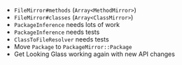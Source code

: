 * `FileMirror#methods` (`Array<MethodMirror>`)
* `FileMirror#classes` (`Array<ClassMirror>`)
* `PackageInference` needs lots of work
* `PackageInference` needs tests
* `ClassToFileResolver` needs tests
* Move `Package` to `PackageMirror::Package`
* Get Looking Glass working again with new API changes
